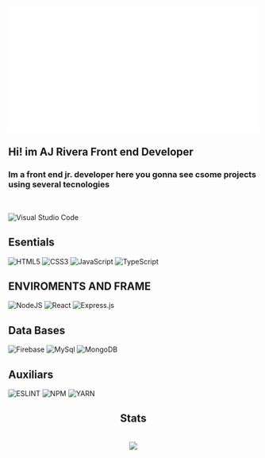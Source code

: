 <div align="center">

<br>

<img src="helloworld.svg" align="center" >

<br>
</div>

## Hi! im AJ Rivera Front end Developer

### Im a front end jr. developer here you gonna see csome projects using several tecnologies

<br/>

![Visual Studio Code](https://img.shields.io/badge/Visual_Studio_Code-0078D4?logo=visual%20studio%20code&logoColor=white)

## Esentials

![HTML5](https://img.shields.io/badge/HTML5-E34F26?logo=html5&logoColor=white)
![CSS3](https://img.shields.io/badge/CSS3-1572B6?logo=css3&logoColor=white)
![JavaScript](https://img.shields.io/badge/JavaScript-323330?logo=javascript&logoColor=F7DF1E)
![TypeScript](https://img.shields.io/badge/TypeScript-007ACC?logo=typescript&logoColor=white)

## ENVIROMENTS AND FRAME

![NodeJS](https://img.shields.io/badge/Node.js-339933?logo=nodedotjs&logoColor=white)
![React](https://img.shields.io/badge/React-20232A?logo=react&logoColor=61DAFB)
![Express.js](https://img.shields.io/badge/Express.js-464647?logo=express&logoColor=white)

## Data Bases

![Firebase](https://img.shields.io/badge/Firebase-ffca28?logo=firebase&logoColor=white)
![MySql](https://img.shields.io/badge/PostgreSQL-316192?logo=postgresql&logoColor=white)
![MongoDB](https://img.shields.io/badge/MongoDB-4EA94B?logo=mongodb&logoColor=white)

## Auxiliars

![ESLINT](https://img.shields.io/badge/eslint-3A33D1?logo=eslint&logoColor=white)
![NPM](https://img.shields.io/badge/NPM-CB3837?logo=npm&logoColor=white)
![YARN](https://img.shields.io/badge/YARN-2C8EBB?logo=yarn&logoColor=white)

## <div align="center"> Stats </div>

<br />

<div align="center">
<img src="https://github-readme-stats.vercel.app/api/top-langs/?username=JRIVERADDIAZ&hide_border=true&layout=compact" />  
</div>

<br/>

